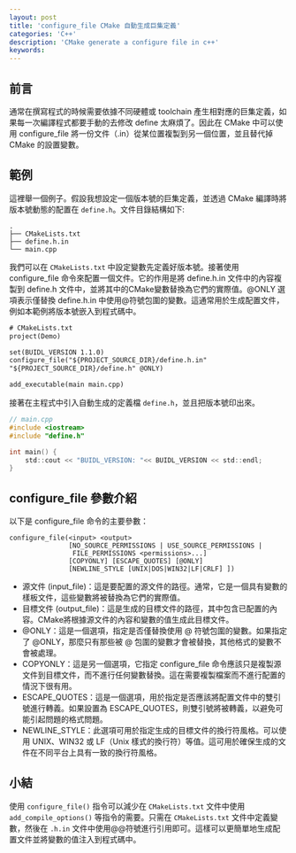 ```yaml
---
layout: post
title: 'configure_file CMake 自動生成巨集定義'
categories: 'C++'
description: 'CMake generate a configure file in c++'
keywords: 
---
```


## 前言 
通常在撰寫程式的時候需要依據不同硬體或 toolchain 產生相對應的巨集定義，如果每一次編譯程式都要手動的去修改 define 太麻煩了。因此在 CMake 中可以使用 configure_file 將一份文件（.in）從某位置複製到另一個位置，並且替代掉 CMake 的設置變數。

## 範例
這裡舉一個例子。假設我想設定一個版本號的巨集定義，並透過 CMake 編譯時將版本號動態的配置在 `define.h`。文件目錄結構如下:

```
.
├── CMakeLists.txt
├── define.h.in
└── main.cpp
```

我們可以在 `CMakeLists.txt` 中設定變數先定義好版本號。接著使用 configure_file 命令來配置一個文件。它的作用是將 define.h.in 文件中的內容複製到 define.h 文件中，並將其中的CMake變數替換為它們的實際值。@ONLY 選項表示僅替換 define.h.in 中使用@符號包圍的變數。這通常用於生成配置文件，例如本範例將版本號嵌入到程式碼中。

```txt
# CMakeLists.txt
project(Demo)

set(BUIDL_VERSION 1.1.0)
configure_file("${PROJECT_SOURCE_DIR}/define.h.in"
"${PROJECT_SOURCE_DIR}/define.h" @ONLY)

add_executable(main main.cpp)
```

接著在主程式中引入自動生成的定義檔 `define.h`，並且把版本號印出來。
```c
// main.cpp
#include <iostream>
#include "define.h"

int main() {
    std::cout << "BUIDL_VERSION: "<< BUIDL_VERSION << std::endl;
}
```

## configure_file 參數介紹
以下是 configure_file 命令的主要參數：

```
configure_file(<input> <output>
               [NO_SOURCE_PERMISSIONS | USE_SOURCE_PERMISSIONS |
                FILE_PERMISSIONS <permissions>...]
               [COPYONLY] [ESCAPE_QUOTES] [@ONLY]
               [NEWLINE_STYLE [UNIX|DOS|WIN32|LF|CRLF] ])
```


- 源文件 (input_file)：這是要配置的源文件的路徑。通常，它是一個具有變數的樣板文件，這些變數將被替換為它們的實際值。
- 目標文件 (output_file)：這是生成的目標文件的路徑，其中包含已配置的內容。CMake將根據源文件的內容和變數的值生成此目標文件。
- @ONLY：這是一個選項，指定是否僅替換使用 @ 符號包圍的變數。如果指定了 @ONLY，那麼只有那些被 @ 包圍的變數才會被替換，其他格式的變數不會被處理。
- COPYONLY：這是另一個選項，它指定 configure_file 命令應該只是複製源文件到目標文件，而不進行任何變數替換。這在需要複製檔案而不進行配置的情況下很有用。
- ESCAPE_QUOTES：這是一個選項，用於指定是否應該將配置文件中的雙引號進行轉義。如果設置為 ESCAPE_QUOTES，則雙引號將被轉義，以避免可能引起問題的格式問題。
- NEWLINE_STYLE：此選項可用於指定生成的目標文件的換行符風格。可以使用 UNIX、WIN32 或 LF（Unix 樣式的換行符）等值。這可用於確保生成的文件在不同平台上具有一致的換行符風格。

## 小結
使用 `configure_file()` 指令可以減少在 `CMakeLists.txt` 文件中使用 `add_compile_options()` 等指令的需要。只需在 `CMakeLists.txt` 文件中定義變數，然後在 `.h.in` 文件中使用@@符號進行引用即可。這樣可以更簡單地生成配置文件並將變數的值注入到程式碼中。
